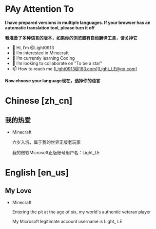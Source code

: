 # PAy Attention To

**I have prepared versions in multiple languages. If your browser has an automatic translation tool, please turn it off**

**我准备了多种语言的版本，如果你的浏览器有自动翻译工具，请关掉它**

- 👋 Hi, I’m @Light0913
- 👀 I’m interested in Minecraft
- 🌱 I’m currently learning Coding
- 💞️ I’m looking to collaborate on "To be a star"
- 📫 How to reach me [Light0913@163.com][Light_LE@qq.com]

**Now choose your language现在，选择你的语言**

# Chinese [zh_cn]

## 我的热爱

- Minecraft
  
  六岁入坑，属于我的世界正版老玩家
  
  我的微软Microsoft正版账号用户名：Light_LE

# English [en_us]

## My Love

- Minecraft

  Entering the pit at the age of six, my world's authentic veteran player

  My Microsoft legitimate account username is Light_ LE

<!---
Light0913/Light0913 is a ✨ special ✨ repository because its `README.md` (this file) appears on your GitHub profile.
You can click the Preview link to take a look at your changes.
--->
